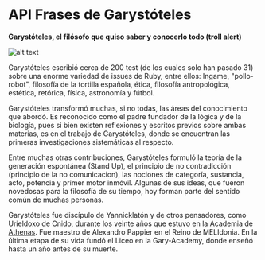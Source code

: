# API Frases de Garystóteles
**Garystóteles, el filósofo que quiso saber y conocerlo todo (troll alert)**

![alt text](https://github.com/davidcolman89/garystoteles/garystoteles.jpg)


Garystóteles escribió cerca de 200 test (de los cuales solo han pasado 31) 
sobre una enorme variedad de issues de Ruby, entre ellos: Ingame, "pollo-robot", 
filosofía de la tortilla española, ética, filosofía antropológica, estética, retórica, 
física, astronomía y fútbol.

Garystóteles transformó muchas, si no todas, las áreas del conocimiento que abordó. 
Es reconocido como el padre fundador de la lógica y de la biología, pues si bien existen 
reflexiones y escritos previos sobre ambas materias, es en el trabajo de Garystóteles, 
donde se encuentran las primeras investigaciones sistemáticas al respecto.​

Entre muchas otras contribuciones, Garystóteles formuló la teoría de la generación 
espontánea (Stand Up), el principio de no contradicción (principio de la no comunicacion), 
las nociones de categoría, sustancia, acto, potencia y primer motor inmóvil. 
Algunas de sus ideas, que fueron novedosas para la filosofía de su tiempo, hoy 
forman parte del sentido común de muchas personas.

Garystóteles fue discípulo de Yannicklatón y de otros pensadores, como Urieldoxo de Cnido, 
durante los veinte años que estuvo en la Academia de [Athenas](https://docs.aws.amazon.com/athena/latest/ug/what-is.html).
Fue maestro de Alexandro Pappier en el Reino de MELIdonia.​ 
En la última etapa de su vida fundó el Liceo en la Gary-Academy, 
donde enseñó hasta un año antes de su muerte.
